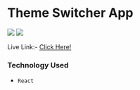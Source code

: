 # Theme Switcher App

![](https://img.shields.io/badge/iNeuron-orange)
![](https://img.shields.io/badge/Hitesh%20Chaoudhry-LCO-g)

Live Link:- [Click Here!](https://placement-assignment-amarjeet-kumar-theme-switcher.vercel.app/)
### Technology Used
  - ` React `

